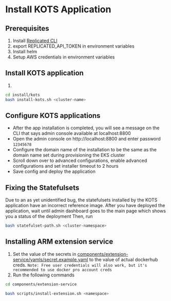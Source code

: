 # Install KOTS Application

## Prerequisites
1. Install [Replicated CLI](https://docs.replicated.com/reference/replicated-cli-installing#installing-the-replicated-cli-1)
2. export REPLICATED_API_TOKEN in environment variables
3. Install helm
4. Setup AWS credentials in environment variables

## Install KOTS application
1.
```bash
cd install/kots
bash install-kots.sh <cluster-name>
```

## Configure KOTS applications
- After the app installation is completed, you will see a message on the CLI that says admin console available at localhost:8800
- Open the admin console on http://localhost:8800 and enter password `12345678`
- Configure the domain name of the installation to be the same as the domain name set during provisioning the EKS cluster
- Scroll down over to advanced configurations, enable advanced configurations and set installer timeout to 2 hours
- Save config and deploy the application

## Fixing the Statefulsets
Due to an as yet unidentified bug, the statefulsets installed by the KOTS application have an incorrect reference image.
After you have deployed the application, wait until admin dashboard goes to the main page which shows you a status of the deployment
Then, run
```bash
bash statefulset-path.sh <cluster-namespace>
```

## Installing ARM extension service
1. Set the value of the secrets in [components/extension-service/yamls/secret.example.yaml](components/extension-service/yamls/secret.example.yaml) to the value of actual dockerhub creds. `Note: Free user credentials will also work, but it's recommended to use docker pro account creds`
2. Run the following commands
```bash
cd components/extension-service

bash scripts/install-extension.sh <namespace>
```
